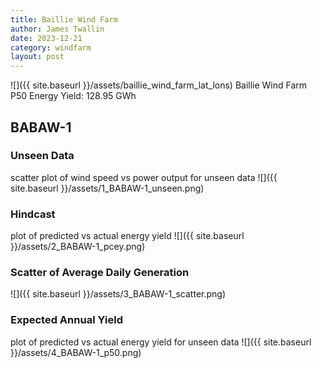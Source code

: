 ```yaml
---
title: Baillie Wind Farm
author: James Twallin
date: 2023-12-21
category: windfarm
layout: post
---
```

![]({{ site.baseurl }}/assets/baillie_wind_farm_lat_lons)
Baillie Wind Farm P50 Energy Yield: 128.95 GWh

BABAW-1
-------------
### Unseen Data 
scatter plot of wind speed vs power output for unseen data
![]({{ site.baseurl }}/assets/1_BABAW-1_unseen.png)
### Hindcast 
plot of predicted vs actual energy yield
![]({{ site.baseurl }}/assets/2_BABAW-1_pcey.png)
### Scatter of Average Daily Generation 

![]({{ site.baseurl }}/assets/3_BABAW-1_scatter.png)
### Expected Annual Yield 
plot of predicted vs actual energy yield for unseen data
![]({{ site.baseurl }}/assets/4_BABAW-1_p50.png)

